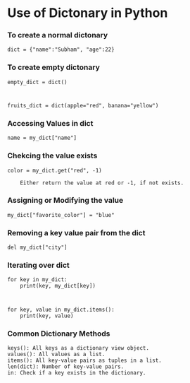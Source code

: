 # Use of Dictonary in Python

### To create a normal dictonary

    dict = {"name":"Subham", "age":22}

### To create empty dictonary

    empty_dict = dict()
#
    fruits_dict = dict(apple="red", banana="yellow")

### Accessing Values in dict

    name = my_dict["name"]

### Chekcing the value exists

    color = my_dict.get("red", -1) 

        Either return the value at red or -1, if not exists.

### Assigning or Modifying the value

    my_dict["favorite_color"] = "blue"

### Removing a key value pair from the dict

    del my_dict["city"]

### Iterating over dict

    for key in my_dict:
        print(key, my_dict[key])
#    
    for key, value in my_dict.items():
        print(key, value)

### Common Dictionary Methods

    keys(): All keys as a dictionary view object.
    values(): All values as a list.
    items(): All key-value pairs as tuples in a list.
    len(dict): Number of key-value pairs.
    in: Check if a key exists in the dictionary.

